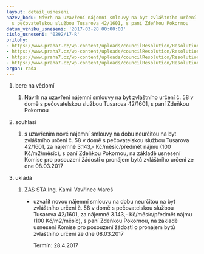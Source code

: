 ```yaml
---
layout: detail_usneseni
nazev_bodu: Návrh na uzavření nájemní smlouvy na byt zvláštního určení č. 58 v domě
  s pečovatelskou službou Tusarova 42/1601, s paní Zdeňkou Pokornou
datum_vzniku_usneseni: '2017-03-28 00:00:00'
cislo_usneseni: '0292/17-R'
prilohy:
- https://www.praha7.cz/wp-content/uploads/councilResolution/Resolutions/29217/export/01_BJPokorna~184968.docx
- https://www.praha7.cz/wp-content/uploads/councilResolution/Resolutions/29217/export/02_BJPokorna~184967.pdf
- https://www.praha7.cz/wp-content/uploads/councilResolution/Resolutions/29217/export/Koukacka_Pokorna_VER~184966.pdf
- https://www.praha7.cz/wp-content/uploads/councilResolution/Resolutions/29217/export/export~296421.pdf
organ: rada
---
```

<ol id="urzList" class="urzList_view"><li id="" class="urzClass1"><span name="1">bere na vědomí</span><ol class="urzOlClass"><li style="text-align: left;" id="" class="urzClass2"><span><p>Návrh na uzavření nájemní smlouvy na byt zvláštního určení č. 58 v domě s pečovatelskou službou Tusarova 42/1601, s paní Zdeňkou Pokornou</p></span></li></ol></li><li id="" class="urzClass1"><span name="26">souhlasí</span><ol class="urzOlClass"><li style="text-align: left;" id="" class="urzClass2"><span><p>s uzavřením nové nájemní smlouvy na dobu neurčitou na byt zvláštního určení č. 58 v domě s pečovatelskou službou Tusarova 42/1601, za nájemné 3.143,- Kč/měsíc/předmět nájmu (100 Kč/m2/měsíc), s paní Zdeňkou Pokornou, na základě usnesení Komise pro posouzení žádostí o pronájem bytů zvláštního určení ze dne 08.03.2017<br></p></span></li></ol></li><li class="urzClass1" id="urzUkoly"><span name="1">ukládá</span><ol class="urzOlClass"><li class="urzClass2"><span><p>ZAS STA Ing. Kamil Vavřinec Mareš</p></span><ul class="urzUlClass"><li class="urzClass3"><span><p>uzvařít novou nájemní smlouvu na dobu neurčitou na byt zvláštního určení č. 58 v domě s pečovatelskou službou Tusarova 42/1601, za nájemné 3.143,- Kč/měsíc/předmět nájmu (100 Kč/m2/měsíc), s paní Zdeňkou Pokornou, na základě usnesení Komise pro posouzení žádostí o pronájem bytů zvláštního určení ze dne 08.03.2017</p></span><span class="urzUkolTermin">  Termín:&nbsp;28.4.2017</span></li></ul></li></ol></li></ol>